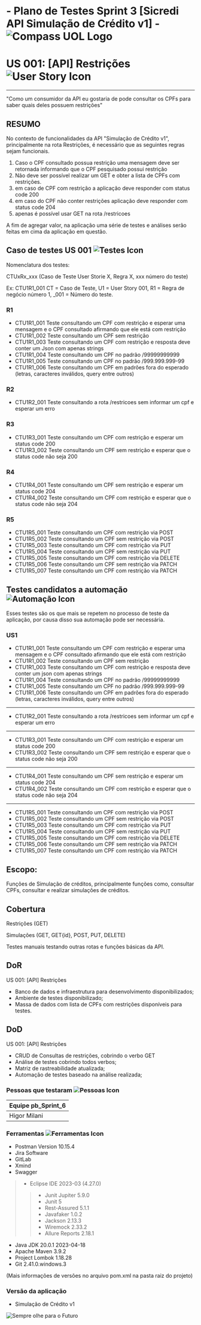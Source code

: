 #  - Plano de Testes Sprint 3 [Sicredi API Simulação de Crédito v1] - ![Compass UOL Logo](img_plano_de_testes/compass.svg)


# US 001: [API] Restrições ![User Story Icon](img_plano_de_testes/user.svg)
------
"Como um consumidor da API eu gostaria de pode consultar os CPFs para saber quais deles possuem restrições"


## RESUMO
No contexto de funcionalidades da API "Simulação de Crédito v1", principalmente na rota Restrições, é necessário que as seguintes regras sejam funcionais.

1. Caso o CPF consultado possua restrição uma mensagem deve ser retornada informando que o CPF pesquisado possui restrição
2. Não deve ser possível realizar um GET e obter a lista de CPFs com restrições.
3. em caso de CPF com restrição a aplicação deve responder com status code 200
4. em caso do CPF não conter restrições aplicação deve responder com status code 204
5. apenas é possível usar GET na rota /restricoes

A fim de agregar valor, na aplicação uma série de testes e análises serão feitas em cima da aplicação em questão.


## Caso de testes US 001 ![Testes Icon](img_plano_de_testes/test.svg)

Nomenclatura dos testes:

CTUxRx_xxx (Caso de Teste User Storie X, Regra X, xxx número do teste)

Ex: CTU1R1_001
CT = Caso de Teste, U1 = User Story 001, R1 = Regra de negócio número 1, _001 = Número do teste.

### R1
- CTU1R1_001 Teste consultando um CPF com restrição e esperar uma mensagem e o CPF consultado afirmando que ele está com restrição
- CTU1R1_002 Teste consultando um CPF sem restrição
- CTU1R1_003 Teste consultando um CPF com restrição e resposta deve conter um Json com apenas strings
- CTU1R1_004 Teste consultando um CPF no padrão /99999999999
- CTU1R1_005 Teste consultando um CPF no padrão /999.999.999-99
- CTU1R1_006 Teste consultando um CPF em padrões fora do esperado (letras, caracteres inválidos, query entre outros)

### R2
- CTU1R2_001 Teste consultando a rota /restricoes sem informar um cpf e esperar um erro

### R3
- CTU1R3_001 Teste consultando um CPF com restrição e esperar um status code 200
- CTU1R3_002 Teste consultando um CPF sem restrição e esperar que o status code não seja 200

### R4
- CTU1R4_001 Teste consultando um CPF sem restrição e esperar um status code 204
- CTU1R4_002 Teste consultando um CPF com restrição e esperar que o status code não seja 204

### R5
- CTU1R5_001 Teste consultando um CPF com restrição via POST
- CTU1R5_002 Teste consultando um CPF sem restrição via POST
- CTU1R5_003 Teste consultando um CPF com restrição via PUT
- CTU1R5_004 Teste consultando um CPF sem restrição via PUT
- CTU1R5_005 Teste consultando um CPF com restrição via DELETE
- CTU1R5_006 Teste consultando um CPF sem restrição via PATCH
- CTU1R5_007 Teste consultando um CPF com restrição via PATCH


## Testes candidatos a automação ![Automação Icon](img_plano_de_testes/automação.svg)

Esses testes são os que mais se repetem no processo de teste da aplicação, por causa disso sua automação pode ser necessária.

### US1

- CTU1R1_001 Teste consultando um CPF com restrição e esperar uma mensagem e o CPF consultado afirmando que ele está com restrição
- CTU1R1_002 Teste consultando um CPF sem restrição
- CTU1R1_003 Teste consultando um CPF com restrição e resposta deve conter um json com apenas strings
- CTU1R1_004 Teste consultando um CPF no padrão /99999999999
- CTU1R1_005 Teste consultando um CPF no padrão /999.999.999-99
- CTU1R1_006 Teste consultando um CPF em padrões fora do esperado (letras, caracteres inválidos, query entre outros)
---
- CTU1R2_001 Teste consultando a rota /restricoes sem informar um cpf e esperar um erro
---
- CTU1R3_001 Teste consultando um CPF com restrição e esperar um status code 200
- CTU1R3_002 Teste consultando um CPF sem restrição e esperar que o status code não seja 200
---
- CTU1R4_001 Teste consultando um CPF sem restrição e esperar um status code 204
- CTU1R4_002 Teste consultando um CPF com restrição e esperar que o status code não seja 204
---
- CTU1R5_001 Teste consultando um CPF com restrição via POST
- CTU1R5_002 Teste consultando um CPF sem restrição via POST
- CTU1R5_003 Teste consultando um CPF com restrição via PUT
- CTU1R5_004 Teste consultando um CPF sem restrição via PUT
- CTU1R5_005 Teste consultando um CPF com restrição via DELETE
- CTU1R5_006 Teste consultando um CPF sem restrição via PATCH
- CTU1R5_007 Teste consultando um CPF com restrição via PATCH


## Escopo:

Funções de Simulação de créditos, principalmente funções como, consultar CPFs, consultar e realizar simulações de créditos.


## Cobertura

Restrições (GET)

Simulações (GET, GET{id}, POST, PUT, DELETE)

Testes manuais testando outras rotas e funções básicas da API.


## DoR

US 001: [API] Restrições
- Banco de dados e infraestrutura para desenvolvimento disponibilizados;
- Ambiente de testes disponibilizado;
- Massa de dados com lista de CPFs com restrições disponíveis para testes.


## DoD

US 001: [API] Restrições
- CRUD de Consultas de restrições, cobrindo o verbo GET
- Análise de testes cobrindo todos verbos;
- Matriz de rastreabilidade atualizada;
- Automação de testes baseado na análise realizada;


### Pessoas que testaram ![Pessoas Icon](img_plano_de_testes/people.svg)

| Equipe pb_Sprint_6 |
| --- |
| Higor Milani |


### Ferramentas ![Ferramentas Icon](img_plano_de_testes/ferramenta.svg)
* Postman Version 10.15.4
* Jira Software
* GitLab
* Xmind
* Swagger
> * Eclipse IDE 2023-03 (4.27.0)
>> * Junit Jupiter 5.9.0
>> * Junit 5
>> * Rest-Assured 5.1.1
>> * Javafaker 1.0.2
>> * Jackson 2.13.3
>> * Wiremock 2.33.2
>> * Allure Reports 2.18.1
* Java JDK 20.0.1 2023-04-18
* Apache Maven 3.9.2
* Project Lombok 1.18.28
* Git 2.41.0.windows.3

(Mais informações de versões no arquivo pom.xml na pasta raiz do projeto)


### Versão da aplicação

* Simulação de Crédito v1


![Sempre olhe para o Futuro](img_plano_de_testes/future.svg)